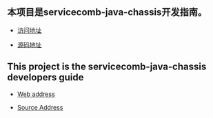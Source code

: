 ## 本项目是servicecomb-java-chassis开发指南。 

* [访问地址](https://docs.servicecomb.io/java-chassis/)

* [源码地址](https://github.com/apache/incubator-servicecomb-docs)

## This project is the servicecomb-java-chassis developers guide

* [Web address](https://docs.servicecomb.io/java-chassis/)

* [Source Address](https://github.com/apache/incubator-servicecomb-docs)

